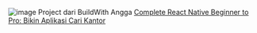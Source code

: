 ![image](https://github.com/msyaifulbhr/findworkspace/assets/118948031/a29c432a-d6c4-476f-b9f8-7db42903f9fe)
Project dari BuildWith Angga [Complete React Native Beginner to Pro: Bikin Aplikasi Cari Kantor](https://buildwithangga.com/kelas/complete-react-native-beginner-to-pro-bikin-aplikasi-cari-kantor?main_leads=salepage)

